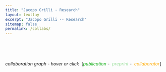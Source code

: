 ```yaml
---
title: "Jacopo Grilli - Research"
layout: textlay
excerpt: "Jacopo Grilli -- Research"
sitemap: false
permalink: /collabs/
---
```


<head>
<meta charset="utf-8"/>
<script src="./net_files/htmlwidgets-1.0/htmlwidgets.js"></script>
<script src="./net_files/d3-4.5.0/d3.min.js"></script>
<script src="./net_files/forceNetwork-binding-0.4/forceNetwork.js"></script>
  <title>forceNetwork</title>
</head>


<!--<head>-->
<!--<style>-->
<!--    .redText-->
<!--    {-->
<!--        color:#1f77b4;-->
<!--    }-->
<!--    .blackText-->
<!--    {-->
<!--        color:#AEC7E8;-->
<!--    }-->
<!--    .blueText-->
<!--    {-->
<!--        color:#FF7F0E;-->
<!--    }-->
<!--</style>-->
<!--</head>-->


<head>
<style>
    .redText
    {
        color:#00a806;
    }
    .blackText
    {
        color:#9de09f;
    }
    .blueText
    {
        color:#ffaa00;
    }
</style>
</head>


<!--# Collaboration network-->



<!--<body style="background-color:white;">-->

<br><br><br>

<em>collaboration graph - hover or click</em>&nbsp;
[<span class="redText"><em>publication</em></span>&nbsp;-&nbsp;
<span class="blackText"><em>preprint</em></span>&nbsp;-&nbsp;
<span class="blueText"><em>collaborator</em></span>]


<div id="htmlwidget_container">
  <div id="htmlwidget-08d5592312c99620b373" style="width:1000px;height:700px;" class="forceNetwork html-widget"></div>
</div>
<script type="application/json" data-for="htmlwidget-08d5592312c99620b373">{"x":{"links":{"source":[1,5,7,8,10,11,12,13,15,18,19,22,23,24,25,26,27,28,30,0,2,3,4,6,9,12,14,15,16,17,20,21,22,23,27,29,30,0,2,3,6,7,8,10,11,12,13,16,17,18,19,21,24,25,26,28,29,1,4,5,7,8,9,10,11,13,14,15,16,22,23,26,27,28,29,30,0,2,3,6,7,8,10,12,15,16,17,18,19,21,22,24,25,28,30,11,12,13,16,22,23,26,27,29,30,7,8,10,12,15,22,28,30,16,22,30,12,30,22],"target":[31,32,33,34,35,32,36,34,37,38,39,40,39,41,42,42,43,44,45,46,37,37,32,47,48,49,50,32,33,49,35,48,51,32,52,45,53,54,55,55,56,32,32,48,55,57,32,32,36,54,58,59,50,49,60,38,42,61,62,62,37,63,35,64,35,62,35,65,48,66,67,49,68,49,49,69,61,62,62,61,55,55,70,71,55,55,61,61,32,35,72,35,61,61,73,62,74,63,35,75,62,61,35,61,76,62,62,62,77,62,35,78,79,62,80,81,61,61,82],"value":[1,1,1,1,1,1,1,1,1,1,1,1,1,1,1,1,1,1,1,1,1,1,1,1,1,1,1,1,1,1,1,1,1,1,1,1,1,1,1,1,1,1,1,1,1,1,1,1,1,1,1,1,1,1,1,1,1,1,1,1,1,1,1,1,1,1,1,1,1,1,1,1,1,1,1,1,1,1,1,1,1,1,1,1,1,1,1,1,1,1,1,1,1,1,1,1,1,1,1,1,1,1,1,1,1,1,1,1,1,1,1,1,1,1,1,1,1,1,1],"colour":["#666","#666","#666","#666","#666","#666","#666","#666","#666","#666","#666","#666","#666","#666","#666","#666","#666","#666","#666","#666","#666","#666","#666","#666","#666","#666","#666","#666","#666","#666","#666","#666","#666","#666","#666","#666","#666","#666","#666","#666","#666","#666","#666","#666","#666","#666","#666","#666","#666","#666","#666","#666","#666","#666","#666","#666","#666","#666","#666","#666","#666","#666","#666","#666","#666","#666","#666","#666","#666","#666","#666","#666","#666","#666","#666","#666","#666","#666","#666","#666","#666","#666","#666","#666","#666","#666","#666","#666","#666","#666","#666","#666","#666","#666","#666","#666","#666","#666","#666","#666","#666","#666","#666","#666","#666","#666","#666","#666","#666","#666","#666","#666","#666","#666","#666","#666","#666","#666","#666"]},"nodes":{"name":["Joint scaling laws in functional and evolutionary categories in prokaryotic genomes","Large-scale dynamics of horizontal transfers","Spatial aggregation and the species-area relationship across scales","Absence of detailed balance in ecology","Growth or reproduction: emergence of an evolutionary optimal strategy","Disentangling the effect of hybrid interactions and of the constant effort hypothesis on ecological community stability","Cross-species gene-family fluctuations reveal the dynamics of horizontal transfers","Spatial maximum entropy modeling from presence/absence tropical forest data","Information-based fitness and the emergence of criticality in living systems","Metapopulation persistence in random fragmented landscapes","Predicting the stability of large structured food webs","Effect of localization on the stability of mutualistic ecological networks","Individuality and universality in the growth-division laws of single E. coli cells","Cooperation, competition and the emergence of criticality in communities of adaptive systems","Modularity and stability in ecological communities","Statistical mechanics of ecological systems: neutral theory and beyond","Feasibility and coexistence of large ecological communities","Relevant parameters in models of cell division control","Family-specific scaling laws in bacterial genomes","Collapse of resilience patterns in generalized Lotka-Volterra dynamics and beyond","Last name analysis of mobility, gender imbalance, and nepotism across academic systems","Higher-order interactions stabilize dynamics in competitive network models","Temporal dynamics of gene expression in heat-stressed Caenorhabditis elegans","Cooperation promotes biodiversity and stability in a model ecosystem","The effect of population abundances on the stability of large random ecosystems","Concurrent processes set E. coli cell division","Dissecting the control mechanisms for DNA replication and cell division in E. coli","Coexistence of many species in random ecosystems","Zipf and Heaps laws from dependency structures in component systems","The empirical fluctuation pattern of E. coli division control","Size control in mammalian cells involves modulation of both growth rate and cell cycle duration","L. Grassi","S. Suweis","M. Adorisio","J. Hidalgo","S. Allesina","A.S. Kennard","S. Azaele","E. De Lazzari","C. Tu","K. Jovic","T. Gibbs","G. Micali","C.A. Serván","A. Mazzolini","C. Cadart","B. Bassetti","M. Romano","G. Barabás","M. Osella","T. Rogers","M.G. Sterken","J.A. Capitán","S. Monnier","S. Maslov","J.R. Banavar","F. Bassetti","A. Javer","F. Schuessler","M.J. Michalska-Smith","J. Marchi","M. Cosentino Lagomarsino","A. Maritan","M.A. Muñoz","S. Tang","I. Volkov","R.P.J. Bevers","M. Formentin","K.E. Morrison","P.J. Sáez","J. Aljadeff","P. Nghe","M. Rodriguez","N. Srivastava","S. Tans","J.A.G. Riksen","R. Attia","P. Cicuta","M. Gherardi","E. Terriac","J.E. Kammenga","B. Baum","L.B. Snoek"],"group":["publication","publication","publication","publication","publication","publication","publication","preprint","publication","publication","publication","publication","publication","publication","publication","publication","publication","publication","publication","publication","publication","publication","publication","preprint","preprint","preprint","preprint","publication","publication","publication","publication","collaborator","collaborator","collaborator","collaborator","collaborator","collaborator","collaborator","collaborator","collaborator","collaborator","collaborator","collaborator","collaborator","collaborator","collaborator","collaborator","collaborator","collaborator","collaborator","collaborator","collaborator","collaborator","collaborator","collaborator","collaborator","collaborator","collaborator","collaborator","collaborator","collaborator","collaborator","collaborator","collaborator","collaborator","collaborator","collaborator","collaborator","collaborator","collaborator","collaborator","collaborator","collaborator","collaborator","collaborator","collaborator","collaborator","collaborator","collaborator","collaborator","collaborator","collaborator","collaborator"],"nodesize":[15,15,15,15,15,15,15,10,15,15,15,15,15,15,15,15,15,15,15,15,15,15,15,10,10,10,10,15,15,15,15,10,10,10,10,10,10,10,10,10,10,10,10,10,10,10,10,10,10,10,10,10,10,10,10,10,10,10,10,10,10,10,10,10,10,10,10,10,10,10,10,10,10,10,10,10,10,10,10,10,10,10,10],"hyperlink":["http:/doi.org/10.1093/nar/gkr711","http:/doi.org/10.4161/mge.21112","http:/doi.org/10.1016/j.jtbi.2012.07.030","http:/doi.org/10.1209/0295-5075/100/38002","http:/doi.org/10.1088/1742-5468/2013/10/P10020","http:/doi.org/10.1111/j.1600-0706.2013.00822.x","http:/doi.org/10.1093/nar/gku378","http:/www.arxiv.com/abs/1407.2425","http:/doi.org/10.1073/pnas.1319166111","http:/doi.org/10.1371/journal.pcbi.1004251","http:/doi.org/10.1038/ncomms8842","http:/doi.org/10.1038/ncomms10179","http:/doi.org/10.1103/PhysRevE.93.012408","http:/doi.org/10.1088/1742-5468/2016/03/033203","http:/doi.org/10.1038/ncomms12031","http:/doi.org/10.1103/RevModPhys.88.035003","http:/doi.org/10.1038/ncomms14389","http:/doi.org/10.1103/PhysRevE.95.032411","http:/doi.org/10.1093/nar/gkx510","http:/doi.org/10.1103/PhysRevE.95.062307","http:/doi.org/10.1073/pnas.1703513114","http:/doi.org/10.1038/nature23273","http:/doi.org/10.1371/journal.pone.0189445","http:/www.arxiv.com/abs/1708.03154","http:/www.arxiv.com/abs/1708.08837","http:/www.biorxiv.com/content/early/2018/04/16/301671","http:/www.biorxiv.com/content/early/2018/04/25/308155","http:/doi.org/10.1038/s41559-018-0603-6","http:/doi.org/10.1103/PhysRevE.98.012315","http:/doi.org/10.3389/fmicb.2018.01541","http:/doi.org/10.1038/s41467-018-05393-0","https://scholar.google.com/citations?hl=en&user=Q10WGEgAAAAJ&view_op=list_works&sortby=pubdate","http://www.pd.infn.it/~maritan/people/Samir/samir.html","https://scholar.google.it/citations?user=KwNPP10AAAAJ&hl=it","https://scholar.google.ch/citations?user=jZloKI0AAAAJ&hl=de","https://allesinalab.uchicago.edu/","https://scholar.google.com/citations?user=ifhxikkAAAAJ&hl=en","http://www1.maths.leeds.ac.uk/~fbssaz/","~","~","~","~","~","~","https://scholar.google.com/citations?user=zFVWVWcAAAAJ&hl=en&oi=ao","https://scholar.google.fr/citations?user=Ju4vevEAAAAJ&hl=fr","http://wwwteor.mi.infn.it/~bassetti/index.html","~","https://scholar.google.com/citations?user=r_XP5ckAAAAJ&hl=en","https://scholar.google.it/citations?user=w6RR4jsAAAAJ&hl=en","http://people.bath.ac.uk/ma3tcr/","~","https://scholar.google.com/citations?user=wzH0c00AAAAJ&hl=en","~","http://maslov.bioengineering.illinois.edu/","https://scholar.google.com/citations?user=vqevCY0AAAAJ&hl=en&oi=ao","http://www-dimat.unipv.it/~bassetti/","~","~","http://michalska-smith.com/","~","http://www.lgm.upmc.fr/mcl/","http://www.pd.infn.it/~maritan/","https://scholar.google.com/citations?user=IwZEKqoAAAAJ&hl=es","https://sites.google.com/site/stangchicago/","~","~","https://www.researchgate.net/profile/Marco_Formentin","~","~","https://aljadeff.wordpress.com/","https://www.nghe.net/","~","~","http://tansgroup.amolf.nl/","~","~","http://people.bss.phy.cam.ac.uk/~pc245/","http://wwwteor.mi.infn.it/~gherardi/","~","https://www.wur.nl/en/Persons/Jan-prof.dr.ir.-JE-Jan-Kammenga.htm","~","https://www.uu.nl/staff/LBSnoek"]},"options":{"NodeID":"name","Group":"group","colourScale":"d3.scaleOrdinal().domain([\"publication\", \"preprint\", \"collaborator\"]).range([\"#00a806\", \"#9de09f\", \"#ffaa00\"])","fontSize":15,"fontFamily":"serif","clickTextSize":37.5,"linkDistance":60,"linkWidth":"function(d) { return Math.sqrt(d.value); }","charge":-22,"opacity":1,"zoom":true,"legend":false,"arrows":false,"nodesize":true,"radiusCalculation":" Math.sqrt(d.nodesize)+6","bounded":true,"opacityNoHover":0,"clickAction":"window.open(d.hyperlink)"}},"evals":[],"jsHooks":[]}</script>
<script type="application/htmlwidget-sizing" data-for="htmlwidget-08d5592312c99620b373">{"viewer":{"padding":10,"fill":false},"browser":{"padding":10,"fill":false}}</script>
<!--</body>-->


